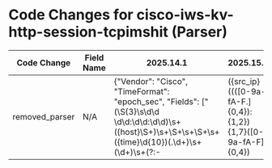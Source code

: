 # Code Changes for cisco-iws-kv-http-session-tcpimshit (Parser)

| Code Change | Field Name | 2025.14.1 | 2025.15.1 |
|-------------|------------|-----------|------------|
| removed_parser | N/A | {"Vendor": "Cisco", "TimeFormat": "epoch_sec", "Fields": ["(\S{3}\s\d\d \d\d:\d\d:\d\d)\s+({host}\S+)\s+\S+\s+\S+\s+({time}\d{10})(.\d+)\s+(\d+)\s+(?:-|({src_ip}((([0-9a-fA-F.]{0,4}):{1,2}){1,7}([0-9a-fA-F]){0,4})|(((25[0-5]|(2[0-4]|1\d|[0-9]|)\d)\.?\b){4}))(:({src_port}\d+))?)\s+(?:-|({proxy_action}[^\s\/]+)\/({http_response_code}\d+))\s+(?:-|({bytes}\d+))\s+(?:-|unknown|({method}[^\s]+))\s+", "(\S{3}\s\d\d \d\d:\d\d:\d\d)\s+(\S+\s){9}(?:-|({dest_ip}\d{1,3}\.\d{1,3}\.\d{1,3}\.\d{1,3})(:({dest_port}\d+))?)\s+(-|\\"*\(Unauthenticated[^\\"]+\\"*|\\"*((({web_domain}\w+)\\)?({user}[\w\.\-\!\#\^\~]{1,40}\$?)[^\s\\"]*\\"*))\s(\w+\/)?(-|({=web_domain}\S+))\s(-|({mime}[^\s]+))\s.+?<(-|\\"*(-|({category}[^,\\">]+)))", "(\S{3}\s\d\d \d\d:\d\d:\d\d)\s+(\S+\s){9}(?:-|({url}(({protocol}[^:\\\/\s,\\"]+):[\\\/]+)?({web_domain}[^\\\/\s:,\\"]+)(:({dest_port}\d+))?({uri_path}\/[^\s\?\\"]*)?({uri_query}\?[^\\"\s]*)?))\s(-|\\"*\(Unauthenticated[^\\"]+\\"*|\\"*(\w+\\({user}[\w\.\-\!\#\^\~]{1,40}\$?)[^\s\\"]*\\"*))\s(\w+\/)?(-|({=web_domain}\S+))\s(-|({mime}[^\s]+))\s.+?<(-|\\"*(-|({category}[^,\\">]+)))", "User Agent = \\"({user_agent}[^\\"]+)?\\"", "Auth-scheme = (NONE|({auth_method}\S+))", "AD Group Memberships = \(.+?\) (-|\\"({group_name}[^\]]+)\\")\s\]"], "Name": "cisco-iws-kv-http-session-tcpimshit", "Product": "Cisco Web Security", "Conditions": ["TCP_IMS_HIT/", "-> - Request Details:", "xb-accesslog:"], "ParserVersion": "v1.0.0"} | N/A |
